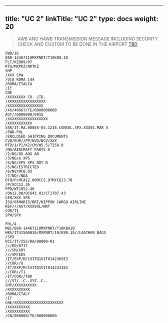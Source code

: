 
---
title: "UC 2"
linkTitle: "UC 2"
type: docs
weight: 20
---

> AWB AND HAWB TRANSMISSION MESSAGE INCLUDING SECURITY CHECK AND CUSTOM TO BE DONE IN THE AIRPORT [TBD](/startcity/phases/l1/technical-specification/customs-declaration/)

```
FWB/16
888-14467110MXPNRT/T10K89.10
FLT/KZ089/07
RTG/MXPKZ/NRTKZ
SHP
/XXX SPA
/VIA ROMA 144
/ROMA/ITALIA
/IT
CNE
/XXXXXXXX CO. LTD.
/XXXXXXXXXXXXXXXXX
/XXXXXXXXXXXXXXXX
/XX/40667/TE/0000000000
AGT//0000000/0015
/XXXXXXXXXXXXXXXXXX
/XXXXXXXXXXX
SSR/IT.RA.00058-03.1216.CONSOL.SPX.XXX01.MAR 5
/FWB-FHL
/ENCLOSED SHIPPING DOCUMENTS
CVD/EUR//PP/NVD/NCV/XXX
RTD/1/P1/K2/CM/W5.5/T250.0
/NG/AIRCRAFT PARTS A
/2/NG/OG AOG AO
/3/NG/G XPS
/4/NG/XPS XPS NOT R
/5/NG/ESTRICTED
/6/NV/MC0.03
/7/ND//NDA
OTH/P/MCA12.00MCC5.97MYC623.70
/P/SCC13.36
PPD/WT1052.40
/OA12.00/OC643.03/CT1707.43
CER/XXX SPA
ISU/05MAR15/BRT/NIPPON CARGO AIRLINE
REF///AGT/XXXSRL/NRT
COR/T1
SPH/SPX
```

```
FHL/4
MBI/888-14467110MXPNRT/T10K8910
HBS/IT41500010/MXPNRT/10/K89.10//LEATHER BAGS
/SPX
OCI/IT/ISS/RA/00000-01
///ED/0717
///SM/XRY
///SM/EDS
/IT/EXP/M/15ITQ1V1T0142365E3
//COR//X
/IT/EXP/M/15ITQ1V1T0142331E3
//COR//T1
/IT/COR//TBD
///ST/..C..XYZ..C..
SHP/XXXXXXXXXX
/XXXXXXXXXX
/ROMA/ITALY
/IT
CNE/XXXXXXXXXXXXXXXXXXXXXX
/XXXXXXXXXX
/XXXXXXXXXX
/CN/000000/TE/000000000
```